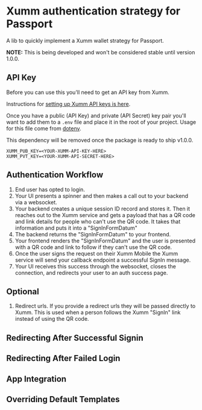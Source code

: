 # Xumm authentication strategy for Passport

A lib to quickly implement a Xumm wallet strategy for Passport.

**NOTE:** This is being developed and won't be considered stable until version 1.0.0.

## API Key

Before you can use this you'll need to get an API key from Xumm.

Instructions for [setting up Xumm API keys is here](https://dev.to/wietse/xumm-sdk-1-get-your-xumm-api-credentials-5c3i).

Once you have a public (API Key) and private (API Secret) key pair you'll want to add them to a `.env` file and place it in the root of your project. Usage for this file come from [dotenv](https://www.npmjs.com/package/dotenv).

This dependency will be removed once the package is ready to ship v1.0.0.

```
XUMM_PUB_KEY=<YOUR-XUMM-API-KEY-HERE>
XUMM_PVT_KEY=<YOUR-XUMM-API-SECRET-HERE>
```

## Authentication Workflow

1. End user has opted to login.
1. Your UI presents a spinner and then makes a call out to your backend via a websocket.
1. Your backend creates a unique session ID record and stores it. Then it reaches out to the Xumm service and gets a payload that has a QR code and link details for people who can't use the QR code. It takes that information and puts it into a "SignInFormDatum"
1. The backend returns the "SignInFormDatum" to your frontend.
1. Your frontend renders the "SignInFormDatum" and the user is presented with a QR code and link to follow if they can't use the QR code.
1. Once the user signs the request on their Xumm Mobile the Xumm service will send your callback endpoint a successful SignIn message.
1. Your UI receives this success through the websocket, closes the connection, and redirects your user to an auth success page.

## Optional

1. Redirect urls. If you provide a redirect urls they will be passed directly to Xumm. This is used when a person follows the Xumm "SignIn" link instead of using the QR code.

## Redirecting After Successful Signin

## Redirecting After Failed Login

## App Integration

## Overriding Default Templates
